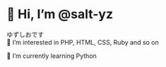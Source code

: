 <h1>👋 Hi, I’m @salt-yz</h1>

ゆずしおです<br>
👀 I’m interested in PHP, HTML, CSS, Ruby and so on

🌱 I’m currently learning Python



<!---
yuzuumez/yuzuumez is a ✨ special ✨ repository because its `README.md` (this file) appears on your GitHub profile.
You can click the Preview link to take a look at your changes.
--->
